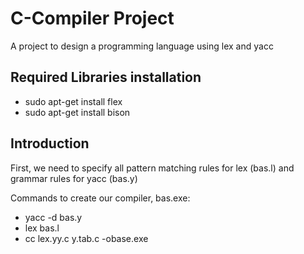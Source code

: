 # C-Compiler Project

A project to design a programming language using lex and yacc

## Required Libraries installation

* sudo apt-get install flex
* sudo apt-get install bison

## Introduction

First, we need to specify all pattern matching rules for lex (bas.l) and grammar rules for yacc (bas.y)

Commands to create our compiler, bas.exe:

* yacc -d bas.y
* lex bas.l
* cc lex.yy.c y.tab.c -obase.exe
